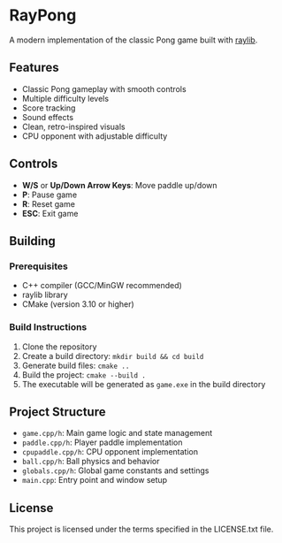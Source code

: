 # RayPong

A modern implementation of the classic Pong game built with [raylib](https://www.raylib.com/).

## Features

- Classic Pong gameplay with smooth controls
- Multiple difficulty levels
- Score tracking
- Sound effects
- Clean, retro-inspired visuals
- CPU opponent with adjustable difficulty

## Controls

- **W/S** or **Up/Down Arrow Keys**: Move paddle up/down
- **P**: Pause game
- **R**: Reset game
- **ESC**: Exit game

## Building

### Prerequisites

- C++ compiler (GCC/MinGW recommended)
- raylib library
- CMake (version 3.10 or higher)

### Build Instructions

1. Clone the repository
2. Create a build directory: `mkdir build && cd build`
3. Generate build files: `cmake ..`
4. Build the project: `cmake --build .`
5. The executable will be generated as `game.exe` in the build directory

## Project Structure

- `game.cpp/h`: Main game logic and state management
- `paddle.cpp/h`: Player paddle implementation
- `cpupaddle.cpp/h`: CPU opponent implementation
- `ball.cpp/h`: Ball physics and behavior
- `globals.cpp/h`: Global game constants and settings
- `main.cpp`: Entry point and window setup

## License

This project is licensed under the terms specified in the LICENSE.txt file.
